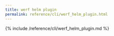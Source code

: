 ```yaml
---
title: werf helm plugin
permalink: reference/cli/werf_helm_plugin.html
---
```


{% include /reference/cli/werf_helm_plugin.md %}

